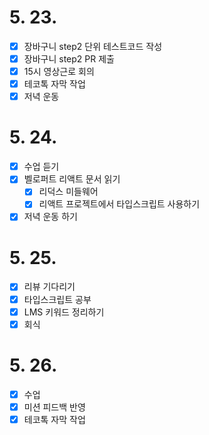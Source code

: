 # 5. 23.

- [x] 장바구니 step2 단위 테스트코드 작성
- [x] 장바구니 step2 PR 제출
- [x] 15시 영상근로 회의
- [x] 테코톡 자막 작업
- [x] 저녁 운동

# 5. 24.

- [x] 수업 듣기
- [x] 벨로퍼트 리액트 문서 읽기
  - [x] 리덕스 미들웨어
  - [x] 리액트 프로젝트에서 타입스크립트 사용하기
- [x] 저녁 운동 하기

# 5. 25.

- [x] 리뷰 기다리기
- [x] 타입스크립트 공부
- [x] LMS 키워드 정리하기
- [x] 회식

# 5. 26.

- [x] 수업
- [x] 미션 피드백 반영
- [x] 테코톡 자막 작업
